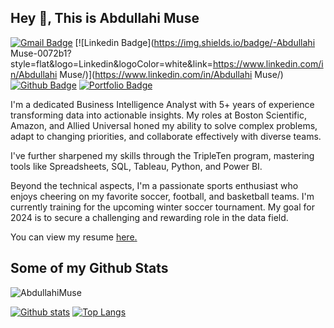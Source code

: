 ## Hey 👋, This is Abdullahi Muse
[![Gmail Badge](https://img.shields.io/badge/-abdullahiomar952@gmail.com-c14438?style=flat&logo=Gmail&logoColor=white&link=mailto:abdullahiomar952@gmail.com)](mailto:abdullahiomar952@gmail.com) 
[![Linkedin Badge](https://img.shields.io/badge/-Abdullahi Muse-0072b1?style=flat&logo=Linkedin&logoColor=white&link=https://www.linkedin.com/in/Abdullahi Muse/)](https://www.linkedin.com/in/Abdullahi Muse/) [![Github Badge](https://img.shields.io/badge/-AbdullahiMuse-grey?style=flat&logo=github&logoColor=white&link=https://github.com/AbdullahiMuse/)](https://www.github.com/AbdullahiMuse/) [![Portfolio Badge](https://img.shields.io/badge/portfolio-web-blue?style=flat&link=github.com/Abdullahi-Muse/)](github.com/Abdullahi-Muse/) <p align='left'>I'm a dedicated Business Intelligence Analyst with 5+ years of experience transforming data into actionable insights. My roles at Boston Scientific, Amazon, and Allied Universal honed my ability to solve complex problems, adapt to changing priorities, and collaborate effectively with diverse teams.

I've further sharpened my skills through the TripleTen program, mastering tools like Spreadsheets, SQL, Tableau, Python, and Power BI.

Beyond the technical aspects, I'm a passionate sports enthusiast who enjoys cheering on my favorite soccer, football, and basketball teams. I'm currently training for the upcoming winter soccer tournament. My goal for 2024 is to secure a challenging and rewarding role in the data field.</p><p align='left'> You can view my resume <a href='https://docs.google.com/document/d/17rnbZ0fqZiWQgYa0OLNSF0ZX7lkFLjuOID-xNjvdd78/edit?tab=t.0#heading=h.5x0d5h95i329 ' target=_blank><u>here</u>.</a></p>
## Some of my Github Stats
<p align=left> <img src=https://komarev.com/ghpvc/?username=AbdullahiMuse alt=AbdullahiMuse /> </p>

[![Github stats](https://github-readme-stats.vercel.app/api?username=AbdullahiMuse&show_icons=true&include_all_commits=true)](https://github.com/AbdullahiMuse/github-readme-stats)
[![Top Langs](https://github-readme-stats.vercel.app/api/top-langs/?username=AbdullahiMuse&layout=compact)](https://github.com/AbdullahiMuse/github-readme-stats)
